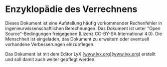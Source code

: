 # Enzyklopädie des Verrechnens

Dieses Dokument ist eine Aufstellung häufig vorkommender Rechenfehler
in ingenieurwissenschaftlichen Berechnungen. Das Dokument ist 
unter "Open Source"-Bedingungen freigegeben (Lizenz CC-BY-SA International 4.0).
Die Menschheit ist eingeladen, das Dokument zu erweitern oder eventuell vorhandene
Verbesserungen einzupflegen.

Das Dokument ist mit dem Editor LyX [www.lyx.org](www.lyx.org) erstellt und soll damit 
auch weiter gepflegt werden.